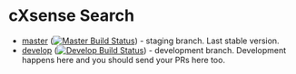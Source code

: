 cXsense Search
===============

- [master](https://github.com/codecraft63/cx_search) ([![Master Build Status](https://secure.travis-ci.org/codecraft63/cx_search.png?branch=master)](http://travis-ci.org/codecraft63/cx_search)) - staging branch. Last stable version.
- [develop](https://github.com/codecraft63/cx_search/tree/develop) ([![Develop Build Status](https://secure.travis-ci.org/codecraft63/cx_search.png?branch=develop)](http://travis-ci.org/codecraft63/cx_search)) - development branch. Development happens here and you should send your PRs here too.
